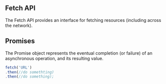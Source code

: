 ## Fetch API
The Fetch API provides an interface for fetching resources (including across the network).

## Promises
The Promise object represents the eventual completion (or failure) of an asynchronous operation, and its resulting value.

```javascript
fetch('URL')
.then(//do somethting)
.then(//do something);
```